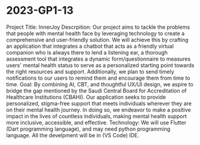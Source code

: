 # 2023-GP1-13
Project Title: InnerJoy
Descrpition:
Our project aims to tackle the problems that people with mental health face by leveraging technology to create a comprehensive 
and user-friendly solution. We will achieve this by crafting an application that integrates a 
chatbot that acts as a friendly virtual companion who is always there to lend a listening ear, a 
thorough assessment tool that integrates a dynamic form/questionnaire to measures users' 
mental health status to serve as a personalized starting point towards the right resources and 
support. Additionally, we plan to send timely notifications to our users to remind them and 
encourage them from time to time.
Goal:
By combining AI, CBT, and thoughtful UX/UI design, we aspire to bridge the gap 
mentioned by the Saudi Central Board for Accreditation of Healthcare Institutions (CBAHI). 
Our application seeks to provide personalized, stigma-free support that meets individuals 
wherever they are on their mental health journey. In doing so, we endeavor to make a positive 
impact in the lives of countless individuals, making mental health support more inclusive, 
accessible, and effective.
Technology:
We will use Flutter (Dart programming language), and may need python programming language. All the develpment will be in (VS Code) IDE.
